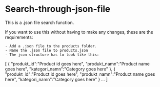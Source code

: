 Search-through-json-file
========================

This is a .json file search function.

If you want to use this without having to make any changes, these are the requirements:

	- Add a .json file to the products folder.
	- Name the .json file to products.json
	- The json structure has to look like this:

[
  {
    "produkt_id":"Product id goes here",
    "produkt_namn":"Product name goes here",
    "kategori_namn":"Category goes here"
  },
  {
    "produkt_id":"Product id goes here",
    "produkt_namn":"Product name goes here",
    "kategori_namn":"Category goes here"
  }
  ...
]
